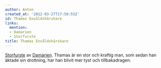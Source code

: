 ```yaml
---
author: Anton
created_at: '2012-03-27T17:58:55Z'
id: Thamas Envåldshärskare
links:
  mention:
  - Damarien
  - Storfurste
title: Thamas Envåldshärskare
---
```


[Storfurste] av [Damarien]. Thamas är en stor och kraftig man, som sedan han äktade sin drottning,
har han blivit mer tyst och tillbakadragen.

  [Storfurste]: Storfurste
  [Damarien]: Damarien
